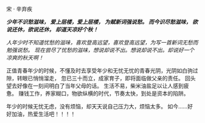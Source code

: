 宋 · 辛弃疾

**_少年不识愁滋味，
爱上层楼，爱上层楼，
为赋新词强说愁。
而今识尽愁滋味，
欲说还休，欲说还休，
却道天凉好个秋！_**


_人年少时不知道忧愁的滋味，喜欢登高远望，喜欢登高远望，为写一首新词无愁而勉强说愁。
现在尝尽了忧愁的滋味，想说却说不出。想说却说不出。却说好一个凉爽的秋天啊！_



正值青春年少的时候，不懂及时去享受年少和无忧无忧的青春光阴，光阴如白驹过隙，转眼已悄悄溜走，
忽已三十而立，成家育子，即将面临做父亲的责任。
回头望去好像在一刻间明白了当年父母的话。
生活不易，柴米油盐足以让人感到疲惫。
赚钱工作，养家糊口，物欲纵横的时代，节奏太快，到处是资本的陷阱。


年少的时候无忧无虑，没有烦恼，却天天说自己压力大，烦恼太多。
如今......好好加油，热爱生活吧！！！！

